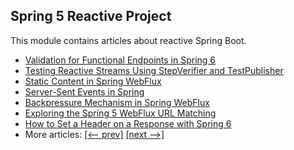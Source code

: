 ## Spring 5 Reactive Project

This module contains articles about reactive Spring Boot.

- [Validation for Functional Endpoints in Spring 6](https://www.baeldung.com/spring-functional-endpoints-validation)
- [Testing Reactive Streams Using StepVerifier and TestPublisher](https://www.baeldung.com/reactive-streams-step-verifier-test-publisher)
- [Static Content in Spring WebFlux](https://www.baeldung.com/spring-webflux-static-content)
- [Server-Sent Events in Spring](https://www.baeldung.com/spring-server-sent-events)
- [Backpressure Mechanism in Spring WebFlux](https://www.baeldung.com/spring-webflux-backpressure)
- [Exploring the Spring 5 WebFlux URL Matching](https://www.baeldung.com/spring-5-mvc-url-matching)
- [How to Set a Header on a Response with Spring 6](https://www.baeldung.com/spring-response-header)
- More articles: [[<-- prev]](../spring-reactive) [[next -->]](../spring-reactive-3)
